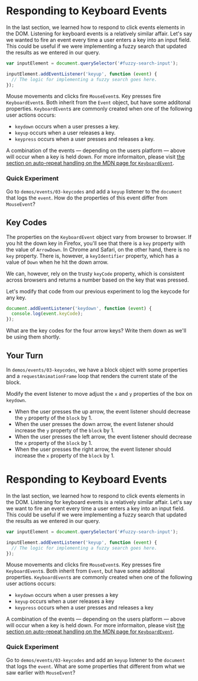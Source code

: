# Responding to Keyboard Events

In the last section, we learned how to respond to click events elements in the DOM. Listening for keyboard events is a relatively similar affair. Let's say we wanted to fire an event every time a user enters a key into an input field. This could be useful if we were implementing a fuzzy search that updated the results as we entered in our query.

```js
var inputElement = document.querySelector('#fuzzy-search-input');

inputElement.addEventListener('keyup', function (event) {
  // The logic for implementing a fuzzy search goes here.
});
```

Mouse movements and clicks fire `MouseEvent`s. Key presses fire `KeyboardEvent`s. Both inherit from the `Event` object, but have some additonal properties. `KeyboardEvent`s are commonly created when one of the following user actions occurs:

* `keydown` occurs when a user presses a key.
* `keyup` occurs when a user releases a key.
* `keypress` occurs when a user presses and releases a key.

A combination of the events — depending on the users platform — above will occur when a key is held down. For more informaiton, please visit [the section on auto-repeat handling on the MDN page for `KeyboardEvent`][autorepeat].

[autorepeat]: https://developer.mozilla.org/en-US/docs/Web/API/KeyboardEvent#Auto-repeat_handling

### Quick Experiment

Go to `demos/events/03-keycodes` and add a `keyup` listener to the `document` that logs the `event`. How do the properties of this event differ from `MouseEvent`?

## Key Codes

The properties on the `KeyboardEvent` object vary from browser to browser. If you hit the down key in Firefox, you'll see that there is a `key` property with the value of `ArrowDown`. In Chrome and Safari, on the other hand, there is no `key` property. There is, however, a `keyIdentifier` property, which has a value of `Down` when he hit the down arrow.

We can, however, rely on the trusty `keyCode` property, which is consistent across browsers and returns a number based on the key that was pressed.

Let's modify that code from our previous experiment to log the keycode for any key.

```js
document.addEventListener('keydown', function (event) {
  console.log(event.keyCode);
});
```

What are the key codes for the four arrow keys? Write them down as we'll be using them shortly.

## Your Turn

In `demos/events/03-keycodes`, we have a block object with some properties and a `requestAnimationFrame` loop that renders the current state of the block.

Modify the event listener to move adjust the `x` and `y` properties of the box on `keydown`.

* When the user presses the up arrow, the event listener should decrease the `y` property of the `block` by 1.
* When the user presses the down arrow, the event listener should increase the `y` property of the `block` by 1.
* When the user presses the left arrow, the event listener should decrease the `x` property of the `block` by 1.
* When the user presses the right arrow, the event listener should increase the `x` property of the `block` by 1.

# Responding to Keyboard Events

In the last section, we learned how to respond to click events elements in the DOM. Listening for keyboard events is a relatively similar affair. Let's say we want to fire an event every time a user enters a key into an input field. This could be useful if we were implementing a fuzzy search that updated the results as we entered in our query.

```js
var inputElement = document.querySelector('#fuzzy-search-input');

inputElement.addEventListener('keyup', function (event) {
  // The logic for implementing a fuzzy search goes here.
});
```

Mouse movements and clicks fire `MouseEvent`s. Key presses fire `KeyboardEvent`s. Both inherit from `Event`, but have some additonal properties. `KeyboardEvent`s are commonly created when one of the following user actions occurs:

* `keydown` occurs when a user presses a key
* `keyup` occurs when a user releases a key
* `keypress` occurs when a user presses and releases a key

A combination of the events — depending on the users platform — above will occur when a key is held down. For more informaiton, please visit [the section on auto-repeat handling on the MDN page for `KeyboardEvent`][autorepeat].

[autorepeat]: https://developer.mozilla.org/en-US/docs/Web/API/KeyboardEvent#Auto-repeat_handling

### Quick Experiment

Go to `demos/events/03-keycodes` and add an `keyup` listener to the `document` that logs the `event`. What are some properties that different from what we saw earlier with `MouseEvent`?
